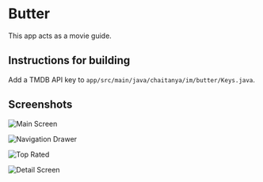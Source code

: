# Butter

This app acts as a movie guide.

## Instructions for building

Add a TMDB API key to `app/src/main/java/chaitanya/im/butter/Keys.java`.

## Screenshots

![Main Screen](https://raw.githubusercontent.com/chaitanyanettem/Butter/master/Screenshots/Screenshot_20160322-155142.png)  

![Navigation Drawer](https://raw.githubusercontent.com/chaitanyanettem/Butter/master/Screenshots/Screenshot_20160322-155201.png)  

![Top Rated](https://raw.githubusercontent.com/chaitanyanettem/Butter/master/Screenshots/Screenshot_20160322-155215.png)  

![Detail Screen](https://raw.githubusercontent.com/chaitanyanettem/Butter/master/Screenshots/Screenshot_20160322-155258.png)  
